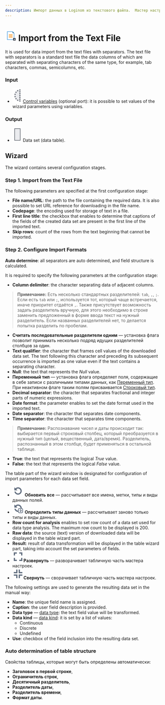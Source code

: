 ```yaml
---
description: Импорт данных в Loginom из текстового файла.  Мастер настройки.
---
```

# ![ ](./../../images/icons/common/data-sources/file-txt-import_default.svg) Import from the Text File

It is used for data import from the text files with separators. The text file with separators is a standard text file the data columns of which are separated with separating characters of the same type, for example, tab characters, commas, semicolumns, etc.

### Input

* ![ ](./../../images/icons/app/node/ports/inputs-optional/variable_inactive.svg) [Control variables](./../../workflow/variables/control-variables.md) (optional port): it is possible to set values of the wizard parameters using variables.

### Output

* ![ ](./../../images/icons/app/node/ports/inputs/table_inactive.svg) Data set (data table).

## Wizard

The wizard contains several configuration stages.

### Step 1. Import from the Text File

The following parameters are specified at the first configuration stage:

* **File name/URL**: the path to the file containing the required data. It is also possible to set URL reference for downloading in the file name.
* **Codepage**: the encoding used for storage of text in a file.
* **First line title**: the checkbox that enables to determine that captions of the fields of the created data set are present in the first line of the imported text.
* **Skip rows**: count of the rows from the text beginning that cannot be imported.

### Step 2. Configure Import Formats

**Auto determine**: all separators are auto determined, and field structure is calculated.

It is required to specify the following parameters at the configuration stage:

* **Column delimiter**: the character separating data of adjacent columns.

> **Примечание:** Есть несколько стандартных разделителей: `tab`, `,`, `;`. Если есть `tab` или `;`, используется тот, который чаще встречается, иначе приоритет отдаётся `,`. Также присутствует возможность задать разделитель вручную, для этого необходимо в строке заменить предложенный в форме ввода текст на нужный разделитель. Если названных разделителей нет, то делается попытка разделить по пробелам.

* **Считать последовательные разделители одним** — установка флага позволит принимать несколько подряд идущих разделителей столбцов за один.
* **Text qualifier**: the character that frames cell values of the downloaded data set. The text following this character and preceding its subsequent occurrence is imported as one value even if the text contains a separating character.
* **Null**: the text that represents the *Null* value.
* **Переменный тип** — установка флага определяет поля, содержащие в себе записи с различными типами данных, как [Переменный тип](./../../data/datatype.md). При неактивном флаге таким полям присваивается [Строковый тип](./../../data/datatype.md).
* **Decimal separator**: the character that separates fractional and integer parts of numeric expressions.
* **Date format**: the parameter enables to set the date format used in the imported text.
* **Date separator**: the character that separates date components.
* **Time separator**: the character that separates time components.

> **Примечание:** Распознавание чисел и даты происходит так: выбирается первый строковый столбец, который преобразуется в нужный тип (целый, вещественный, дата/время). Разделитель, распознанный в этом столбце, будет применяться в остальной таблице.

* **True**: the text that represents the logical *True* value.
* **False**: the text that represents the logical *False* value.

The table part of the wizard window is designated for configuration of import parameters for each data set field.

* ![Обновить все](./../../images/icons/common/toolbar-controls/refresh_default.svg) **Обновить все** — рассчитывает все имена, метки, типы и виды данных полей.
* ![Определить типы данных](./../../images/icons/common/toolbar-controls/refresh-data_default.svg) **Определить типы данных** — рассчитывает заново только типы и виды данных.
* **Row count for analysis** enables to set row count of a data set used for data type analysis. The maximum row count to be displayed is 200.
* **Raw data**: the source (text) version of downloaded data will be displayed in the table wizard part.
* **Result**: result of data transformation will be displayed in the table wizard part, taking into account the set parameters of fields.
* ![Развернуть](./../../images/icons/common/toolbar-controls/maximize_default.svg)**Развернуть** — разворачивает табличную часть мастера настроек.
* ![Свернуть](./../../images/icons/common/toolbar-controls/minimize_default.svg)**Свернуть** — сворачивает табличную часть мастера настроек.

The following settings are used to generate the resulting data set in the manual way:

* **Name**: the unique field name is assigned.
* **Caption**: the user field description is provided.
* **Data type** — [data type](./../../data/datatype.md): the text field value will be transformed.
* **Data kind** — [data kind](./../../data/datakind.md): it is set by a list of values:
   * Continuous
   * Discrete
   * Undefined
* **Use**: checkbox of the field inclusion into the resulting data set.

### Auto determination of table structure

Свойства таблицы, которые могут быть определены автоматически:

* **Заголовок в первой строке**,
* **Ограничитель строк**,
* **Десятичный разделитель**,
* **Разделитель даты**,
* **Разделитель времени**,
* **Формат даты**.
